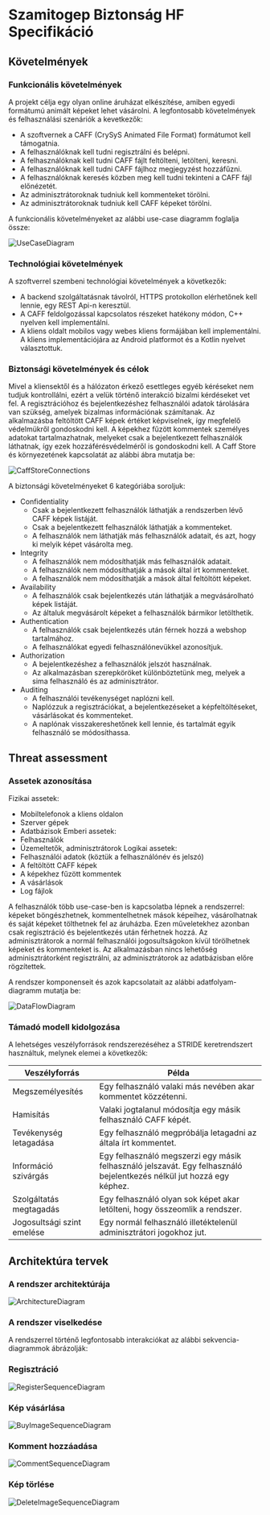 # Szamitogep Biztonság HF Specifikáció
## Követelmények
### Funkcionális követelmények
A projekt célja egy olyan online áruházat elkészítése, amiben egyedi formátumú animált képeket lehet vásárolni. A legfontosabb követelmények és felhasználási szenáriók a kevetkezők:
* A szoftvernek a CAFF (CrySyS Animated File Format) formátumot kell támogatnia.
* A felhasználóknak kell tudni regisztrálni és belépni.
* A felhasználóknak kell tudni CAFF fájlt feltölteni, letölteni, keresni.
* A felhasználóknak kell tudni CAFF fájlhoz megjegyzést hozzáfűzni.
* A felhasználóknak keresés közben meg kell tudni tekinteni a CAFF fájl előnézetét.
* Az adminisztrátoroknak tudniuk kell kommenteket törölni.
* Az adminisztrátoroknak tudniuk kell CAFF képeket törölni.

A funkcionális követelményeket az alábbi use-case diagramm foglalja össze:

![UseCaseDiagram](images/UseCaseDiagram.png)

### Technológiai követelmények
A szoftverrel szembeni technológiai követelmények a következők:
* A backend szolgáltatásnak távolról, HTTPS protokollon elérhetőnek kell lennie, egy REST Api-n keresztül.
* A CAFF feldolgozással kapcsolatos részeket hatékony módon, C++ nyelven kell implementálni.
* A kliens oldalt mobilos vagy webes kliens formájában kell implementálni. A kliens implementációjára az Android platformot és a Kotlin nyelvet választottuk.

### Biztonsági követelmények és célok
Mivel a kliensektől és a hálózaton érkező esettleges egyéb kéréseket nem tudjuk kontrollálni, ezért a velük történő interakció bizalmi kérdéseket vet fel. A regisztrációhoz és bejelentkezéshez felhasználói adatok tárolására van szükség, amelyek bizalmas információnak számítanak. Az alkalmazásba feltöltött CAFF képek értéket képviselnek, így megfelelő védelmükről gondoskodni kell. A képekhez fűzött kommentek személyes adatokat tartalmazhatnak, melyeket csak a bejelentkezett felhasználók láthatnak, így ezek hozzáférésvédelméről is gondoskodni kell. A Caff Store és környezetének kapcsolatát az alábbi ábra mutatja be:

![CaffStoreConnections](images/StoreConnections.png)

A biztonsági követelményeket 6 kategóriába soroljuk:
* Confidentiality
    * Csak a bejelentkezett felhasználók láthatják a rendszerben lévő CAFF képek listáját.
    * Csak a bejelentkezett felhasználók láthatják a kommenteket.
    * A felhasználók nem láthatják más felhasználók adatait, és azt, hogy ki melyik képet vásárolta meg.
* Integrity
    * A felhasználók nem módosíthatják más felhasználók adatait.
    * A felhasználók nem módosíthatják a mások által írt kommenteket.
    * A felhasználók nem módosíthatják a mások által feltöltött képeket.
* Availability
    * A felhasználók csak bejelentkezés után láthatják a megvásárolható képek listáját.
    * Az általuk megvásárolt képeket a felhasználók bármikor letölthetik.
* Authentication
    * A felhasználók csak bejelentkezés után férnek hozzá a webshop tartalmához.
    * A felhasználókat egyedi felhasználónevükkel azonosítjuk.
* Authorization
    * A bejelentkezéshez a felhasználók jelszót használnak.
    * Az alkalmazásban szerepköröket különböztetünk meg, melyek a sima felhasználó és az adminisztrátor.
* Auditing
    * A felhasználói tevékenységet naplózni kell.
    * Naplózzuk a regisztrációkat, a bejelentkezéseket a képfeltöltéseket, vásárlásokat és kommenteket.
    * A naplónak visszakereshetőnek kell lennie, és tartalmát egyik felhasználó se módosíthassa.

## Threat assessment
### Assetek azonosítása
Fizikai assetek:
* Mobiltelefonok a kliens oldalon
* Szerver gépek
* Adatbázisok
Emberi assetek:
* Felhasználók
* Üzemeltetők, adminisztrátorok
Logikai assetek:
* Felhasználói adatok (köztük a felhasználónév és jelszó)
* A feltöltött CAFF képek
* A képekhez fűzött kommentek
* A vásárlások
* Log fájlok

A felhasználók több use-case-ben is kapcsolatba lépnek a rendszerrel: képeket böngészhetnek, kommentelhetnek mások képeihez, vásárolhatnak és saját képeket tölthetnek fel az áruházba. Ezen műveletekhez azonban csak regisztráció és bejelentkezés után férhetnek hozzá. Az adminisztrátorok a normál felhasználói jogosultságokon kívül törölhetnek képeket és kommenteket is. Az alkalmazásban nincs lehetőség adminisztrátorként regisztrálni, az adminisztrátorok az adatbázisban előre rögzítettek.

A rendszer komponenseit és azok kapcsolatait az alábbi adatfolyam-diagramm mutatja be:

![DataFlowDiagram](images/DataFlowDiagram.png)

### Támadó modell kidolgozása
A lehetséges veszélyforrások rendszerezéséhez a STRIDE keretrendszert használtuk, melynek elemei a következők:

Veszélyforrás | Példa 
------------ | -------------
Megszemélyesítés | Egy felhasználó valaki más nevében akar kommentet közzétenni.
Hamisítás | Valaki jogtalanul módosítja egy másik felhasználó CAFF képét.
Tevékenység letagadása | Egy felhasználó megpróbálja letagadni az általa írt kommentet. 
Információ szivárgás | Egy felhasználó megszerzi egy másik felhasználó jelszavát. Egy felhasználó bejelentkezés nélkül jut hozzá egy képhez. 
Szolgáltatás megtagadás | Egy felhasználó olyan sok képet akar letölteni, hogy összeomlik a rendszer.
Jogosultsági szint emelése | Egy normál felhasználó illetéktelenül adminisztrátori jogokhoz jut.

## Architektúra tervek
### A rendszer architektúrája
![ArchitectureDiagram](images/ArchitectureDiagram.png)

### A rendszer viselkedése
A rendszerrel történő legfontosabb interakciókat az alábbi sekvencia-diagrammok ábrázolják:

### Regisztráció
![RegisterSequenceDiagram](images/RegisterSequenceDiagram.png)

### Kép vásárlása
![BuyImageSequenceDiagram](images/BuyImageSequenceDiagram.png)

### Komment hozzáadása
![CommentSequenceDiagram](images/CommentSequenceDiagram.png)

### Kép törlése
![DeleteImageSequenceDiagram](images/DeleteImageSequenceDiagram.png)
